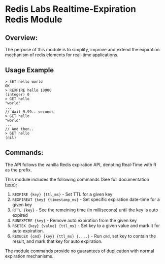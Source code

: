 # Redis Labs Realtime-Expiration Redis Module
## Overview:
The perpose of this module is to simplify, improve and extend the 
expiration mechanism of redis elements for real-time applications. 

## Usage Example

```
> SET hello world
OK
> REXPIRE hello 10000
(integer) 0
> GET hello
"world"
...
// Wait 9.99.. seconds
> GET hello
"world"
...
// And then..
> GET hello
(nil)

```


## Commands:
The API follows the vanilla Redis expiration API, denoting Real-Time with R as the prefix.

This module includes the following commands (See full documentation [here](docs/Commands.md)):
1. `REXPIRE {key} {ttl_ms}` - Set TTL for a given key
2. `REXPIREAT {key} {timestamp_ms}` - Set specific expiration date-time for a given key
3. `RTTL {key}` - See the remeining time (in millisecons) until the key is auto expired
4. `RUNEXPIRE {key}` - Remove auto expiration from the given key
5. `RSETEX {key} {value} {ttl_ms}` - Set key to a given value and mark it for auto expiration.
6. `REXECEX {cmd} {key} {ttl_ms} {....}` - Run `cmd`, set key to contain the result, and mark that key for auto expiration.

The module commands provide no guarantees of duplication with normal expiration mechanisms.


